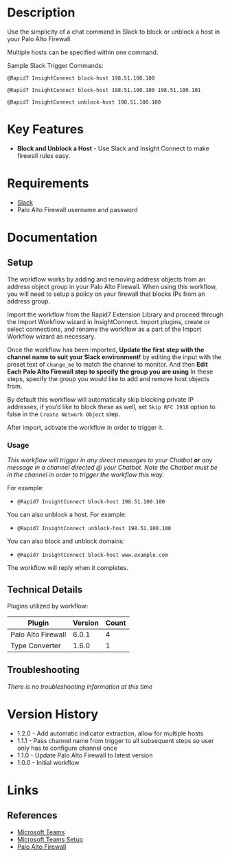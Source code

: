 # Description

Use the simplicity of a chat command in Slack to block or unblock a host in your Palo Alto Firewall.

Multiple hosts can be specified within one command.

Sample Slack Trigger Commands:

`@Rapid7 InsightConnect block-host 198.51.100.100`

`@Rapid7 InsightConnect block-host 198.51.100.100 198.51.100.101`

`@Rapid7 InsightConnect unblock-host 198.51.100.100`

# Key Features

* **Block and Unblock a Host** - Use Slack and Insight Connect to make firewall rules easy. 

# Requirements

* [Slack](https://insightconnect.help.rapid7.com/docs/chatops-step)
* Palo Alto Firewall username and password

# Documentation

## Setup

The workflow works by adding and removing address objects from an address object group in your Palo Alto Firewall. When using this workflow, you will need to setup a policy on your firewall that blocks IPs from an address group. 

Import the workflow from the Rapid7 Extension Library and proceed through the Import Workflow wizard in InsightConnect. Import plugins, create or select connections, and rename the workflow as a part of the Import Workflow wizard as necessary.

Once the workflow has been imported, **Update the first step with the channel name to suit your Slack environment!** by editing the input with the preset text of `change_me` to match the channel to monitor.
And then **Edit Each Palo Alto Firewall step to specify the group you are using** In these steps, specify the group you would like to add and remove host objects from. 

By default this workflow will automatically skip blocking private IP addresses, if you’d like to block these as well, set `Skip RFC 1918` option to false in the `Create Network Object` step.

After import, activate the workflow in order to trigger it.

### Usage

*This workflow will trigger in any direct messages to your Chatbot **or** any message in a channel directed @ your Chatbot. Note the Chatbot must be in the channel in order to trigger the workflow this way.*

For example:
* `@Rapid7 InsightConnect block-host 198.51.100.100`

You can also unblock a host. For example: 
* `@Rapid7 InsightConnect unblock-host 198.51.100.100`

You can also block and unblock domains:
* `@Rapid7 InsightConnect block-host www.example.com`

The workflow will reply when it completes.

## Technical Details

Plugins utilized by workflow:

|Plugin|Version|Count|
|----|----|--------|
|Palo Alto Firewall|6.0.1|4|
|Type Converter|1.6.0|1|

## Troubleshooting

_There is no troubleshooting information at this time_

# Version History

* 1.2.0 - Add automatic indicator extraction, allow for multiple hosts
* 1.1.1 - Pass channel name from trigger to all subsequent steps so user only has to configure channel once
* 1.1.0 - Update Palo Alto Firewall to latest version
* 1.0.0 - Initial workflow

# Links

## References

* [Microsoft Teams](https://teams.microsoft.com)
* [Microsoft Teams Setup](https://insightconnect.help.rapid7.com/docs/microsoft-teams)
* [Palo Alto Firewall](https://www.paloaltonetworks.com/)
